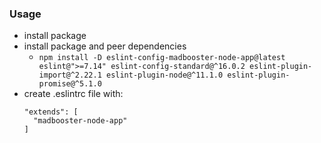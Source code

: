 ### Usage
* install package
* install package and peer dependencies
  * `npm install -D eslint-config-madbooster-node-app@latest eslint@">=7.14" eslint-config-standard@^16.0.2 eslint-plugin-import@^2.22.1 eslint-plugin-node@^11.1.0 eslint-plugin-promise@^5.1.0`
* create .eslintrc file with:
  ```
  "extends": [
    "madbooster-node-app"
  ]
  ```